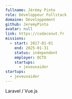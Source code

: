 ```yaml
---
fullname: Jérémy Pinto
role: Développeur Fullstack
domaine: Développement
github: JeremyPinto
avatar: null
link: https://codeconut.fr
missions:
  - start: 2017-01-01
    end: 2025-01-31
    status: independent
    employer: OCTO
    startups:
      - jeveuxaider
startups:
  - jeveuxaider
---
```

Laravel / Vue.js